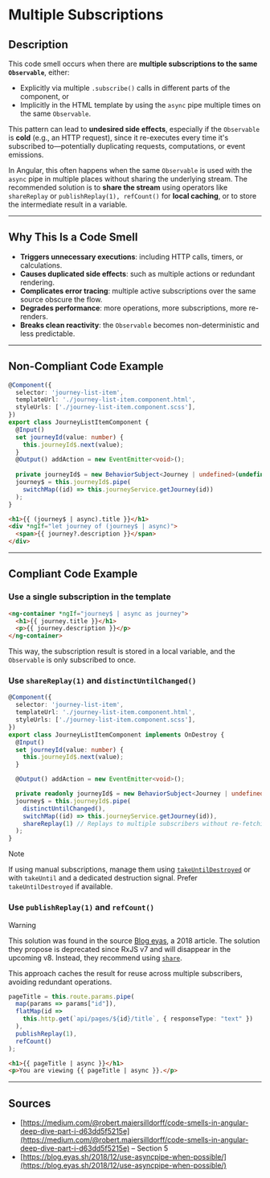 # Multiple Subscriptions

## Description

This code smell occurs when there are **multiple subscriptions to the same `Observable`**, either:

- Explicitly via multiple `.subscribe()` calls in different parts of the component, or
- Implicitly in the HTML template by using the `async` pipe multiple times on the same `Observable`.

This pattern can lead to **undesired side effects**, especially if the `Observable` is **cold** (e.g., an HTTP request), since it re-executes every time it's subscribed to—potentially duplicating requests, computations, or event emissions.

In Angular, this often happens when the same `Observable` is used with the `async` pipe in multiple places without sharing the underlying stream. The recommended solution is to **share the stream** using operators like `shareReplay` or `publishReplay(1), refCount()` for **local caching**, or to store the intermediate result in a variable.

---

## Why This Is a Code Smell

- **Triggers unnecessary executions**: including HTTP calls, timers, or calculations.
- **Causes duplicated side effects**: such as multiple actions or redundant rendering.
- **Complicates error tracing**: multiple active subscriptions over the same source obscure the flow.
- **Degrades performance**: more operations, more subscriptions, more re-renders.
- **Breaks clean reactivity**: the `Observable` becomes non-deterministic and less predictable.

---

## Non-Compliant Code Example

```ts
@Component({
  selector: 'journey-list-item',
  templateUrl: './journey-list-item.component.html',
  styleUrls: ['./journey-list-item.component.scss'],
})
export class JourneyListItemComponent {
  @Input() 
  set journeyId(value: number) {
    this.journeyId$.next(value);
  }
  @Output() addAction = new EventEmitter<void>();
  
  private journeyId$ = new BehaviorSubject<Journey | undefined>(undefined);
  journey$ = this.journeyId$.pipe(
    switchMap((id) => this.journeyService.getJourney(id))
  );
}
```

```html
<h1>{{ (journey$ | async).title }}</h1>
<div *ngIf="let journey of (journey$ | async)">
  <span>{{ journey?.description }}</span>
</div>
```

---

## Compliant Code Example

### Use a single subscription in the template

```html
<ng-container *ngIf="journey$ | async as journey">
  <h1>{{ journey.title }}</h1>
  <p>{{ journey.description }}</p>
</ng-container>
```

This way, the subscription result is stored in a local variable, and the `Observable` is only subscribed to once.

### Use `shareReplay(1)` and `distinctUntilChanged()`

```ts
@Component({
  selector: 'journey-list-item',
  templateUrl: './journey-list-item.component.html',
  styleUrls: ['./journey-list-item.component.scss'],
})
export class JourneyListItemComponent implements OnDestroy {
  @Input()
  set journeyId(value: number) {
    this.journeyId$.next(value);
  }

  @Output() addAction = new EventEmitter<void>();

  private readonly journeyId$ = new BehaviorSubject<Journey | undefined>(undefined);
  journey$ = this.journeyId$.pipe(
    distinctUntilChanged(),
    switchMap((id) => this.journeyService.getJourney(id)),
    shareReplay(1) // Replays to multiple subscribers without re-fetching
  );
}
```

> [!note]
> If using manual subscriptions, manage them using [`takeUntilDestroyed`](#angular-16-with-takeuntildestroyed) or with `takeUntil` and a dedicated destruction signal. Prefer `takeUntilDestroyed` if available.


### Use `publishReplay(1)` and `refCount()`
> [!warning]
> This solution was found in the source [Blog eyas][1], a 2018 article. The solution they propose is deprecated since RxJS v7 and will disappear in the upcoming v8. Instead, they recommend using [`share`](https://rxjs.dev/api/operators/share).

This approach caches the result for reuse across multiple subscribers, avoiding redundant operations.

```ts
pageTitle = this.route.params.pipe(
  map(params => params["id"]),
  flatMap(id =>
    this.http.get(`api/pages/${id}/title`, { responseType: "text" })
  ),
  publishReplay(1),
  refCount()
);
```

```html
<h1>{{ pageTitle | async }}</h1>
<p>You are viewing {{ pageTitle | async }}.</p>
```

---

## Sources

- [https://medium.com/@robert.maiersilldorff/code-smells-in-angular-deep-dive-part-i-d63dd5f5215e](https://medium.com/@robert.maiersilldorff/code-smells-in-angular-deep-dive-part-i-d63dd5f5215e) – Section 5
- [https://blog.eyas.sh/2018/12/use-asyncpipe-when-possible/](https://blog.eyas.sh/2018/12/use-asyncpipe-when-possible/)

[1]:https://blog.eyas.sh/2018/12/use-asyncpipe-when-possible/

